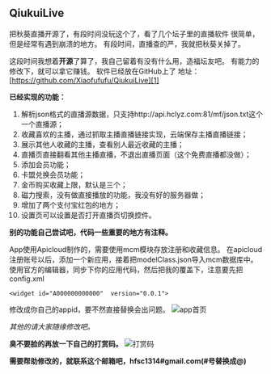 QiukuiLive
----------
把秋葵直播开源了，有段时间没玩这个了，看了几个坛子里的直播软件
很简单，但是经常有遇到崩溃的地方。
有段时间，直播查的严，我就把秋葵关掉了。


这段时间我想着**开源**了算了，我自己留着有没有什么用，造福坛友吧。
有能力的修改下，就可以拿它赚钱。
软件已经放在GitHub上了
地址：[https://github.com/Xiaofufufu/QiukuiLive][1]

**已经实现的功能：**

 1. 解析json格式的直播源数据，只支持http://api.hclyz.com:81/mf/json.txt这个一个直播源；
 2. 收藏喜欢的主播，通过抓取主播直播链接实现，云端保存主播直播链接；
 3. 展示其他人收藏的主播，查看别人最近收藏的主播；
 4. 直播页直接翻看其他主播直播，不退出直播页面（这个免费直播都没做）；
 5. 添加会员功能；
 6. 卡盟兑换会员功能；
 7. 金币购买收藏上限，默认是三个；
 8. 磁力搜索，没有做直接播放的功能，我没有好的服务器做；
 9. 增加了两个支付宝红包的地方；
 10. 设置页可以设置是否打开直播页切换控件。

**别的功能自己尝试吧，代码一些重要的地方有注释。**

App使用Apicloud制作的，需要使用mcm模块存放注册和收藏信息。
在apicloud注册账号以后，添加一个新应用，接着把modelClass.json导入mcm数据库中。
使用官方的编辑器，同步下你的应用代码，然后把我的覆盖下，注意要先把config.xml

    <widget id="A000000000000"  version="0.0.1">

修改成你自己的appid，要不然直接替换会出问题。
![app首页][2]

*其他的请大家随缘修改吧。*

**臭不要脸的再放一下自己的打赏码。**
![打赏码][3]

**需要帮助修改的，就联系这个邮箱吧，hfsc1314#gmail.com(#号替换成@)**



  [1]: https://github.com/Xiaofufufu/QiukuiLive
  [2]: https://github.com/Xiaofufufu/QiukuiLive/blob/master/screenshots/index.png
  [3]: https://github.com/Xiaofufufu/QiukuiLive/blob/master/screenshots/qrcode.png
